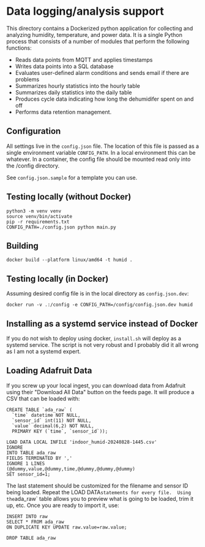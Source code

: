 # Data logging/analysis support

This directory contains a Dockerized python application for collecting
and analyzing humidity, temperature, and power data.  It is a single Python process
that consists of a number of
modules that perform the following functions:

* Reads data points from MQTT and applies timestamps
* Writes data points into a SQL database
* Evaluates user-defined alarm conditions and sends email if there are problems
* Summarizes hourly statistics into the hourly table
* Summarizes daily statistics into the daily table
* Produces cycle data indicating how long the dehumidifer spent on and off
* Performs data retention management.

## Configuration

All settings live in the `config.json` file.  The location of this file is
passed as a single environment variable `CONFIG_PATH`.  In a local environment
this can be whatever.  In a container, the config file should be mounted
read only into the /config directory.

See `config.json.sample` for a template you can use.

## Testing locally (without Docker)
```
python3 -m venv venv
source venv/bin/activate
pip -r requirements.txt
CONFIG_PATH=./config.json python main.py
```

## Building
```
docker build --platform linux/amd64 -t humid .
```

## Testing locally (in Docker)
Assuming desired config file is in the local directory as `config.json.dev`:
```
docker run -v .:/config -e CONFIG_PATH=/config/config.json.dev humid
```

## Installing as a systemd service instead of Docker

If you do not wish to deploy using docker, `install.sh` will deploy as
a systemd service.  The script is not very robust and I probably did
it all wrong as I am not a systemd expert.

## Loading Adafruit Data

If you screw up your local ingest, you can download data from Adafruit
using their "Download All Data" button on the feeds page.  It will
produce a CSV that can be loaded with:

```
CREATE TABLE `ada_raw` (
  `time` datetime NOT NULL,
  `sensor_id` int(11) NOT NULL,
  `value` decimal(6,2) NOT NULL,
  PRIMARY KEY (`time`, `sensor_id`));
  
LOAD DATA LOCAL INFILE 'indoor_humid-20240828-1445.csv'
IGNORE
INTO TABLE ada_raw
FIELDS TERMINATED BY ','
IGNORE 1 LINES
(@dummy,value,@dummy,time,@dummy,@dummy,@dummy)
SET sensor_id=1;
```

The last statement should be customized for the filename and sensor ID
being loaded.  Repeat the LOAD DATA` statements for every file.  Using
the `ada_raw` table allows you to preview what is going to be loaded,
trim it up, etc.  Once you are ready to import it, use:

```
INSERT INTO raw
SELECT * FROM ada_raw
ON DUPLICATE KEY UPDATE raw.value=raw.value;

DROP TABLE ada_raw
```
